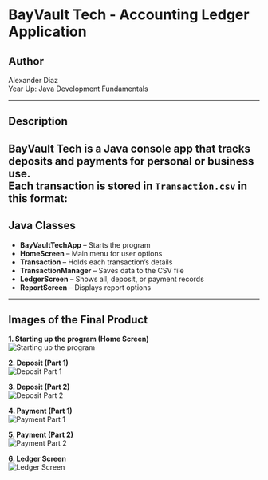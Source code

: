 # BayVault Tech - Accounting Ledger Application

## Author  
Alexander Diaz  
Year Up: Java Development Fundamentals  

---

## Description  
BayVault Tech is a Java console app that tracks deposits and payments for personal or business use.  
Each transaction is stored in `Transaction.csv` in this format:  
---

## Java Classes  
- **BayVaultTechApp** – Starts the program  
- **HomeScreen** – Main menu for user options  
- **Transaction** – Holds each transaction’s details  
- **TransactionManager** – Saves data to the CSV file  
- **LedgerScreen** – Shows all, deposit, or payment records  
- **ReportScreen** – Displays report options

---

## Images of the Final Product

**1. Starting up the program (Home Screen)**  
![Starting up the program](Image/1_StartingUpHomeScreen.png)

**2. Deposit (Part 1)**  
![Deposit Part 1](Image/2_Deposit_Part1.png)

**3. Deposit (Part 2)**  
![Deposit Part 2](Image/3_Deposit_Part2.png)

**4. Payment (Part 1)**  
![Payment Part 1](Image/4_Payment_Part1.png)

**5. Payment (Part 2)**  
![Payment Part 2](Image/5_Payment_Part2.png)

**6. Ledger Screen**  
![Ledger Screen](Image/6_LedgerScreen.png)









